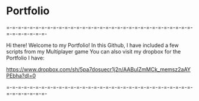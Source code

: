 # Portfolio
=-=-=-=-=-=-=-=-=-=-=-=-=-=-=-=-=-=-=-=-=-=-=-=-=-=-=-=-=-=-=-=-=-=-=-=-=-=-=-

Hi there!
Welcome to my Portfolio!
In this Github, I have included a few scripts from my Multiplayer game
You can also visit my dropbox for the Portfolio I have:

https://www.dropbox.com/sh/5pa7dosuecr1j2n/AABuIZmMCk_memsz2aAYPEbha?dl=0    

=-=-=-=-=-=-=-=-=-=-=-=-=-=-=-=-=-=-=-=-=-=-=-=-=-=-=-=-=-=-=-=-=-=-=-=-=-=-=-
